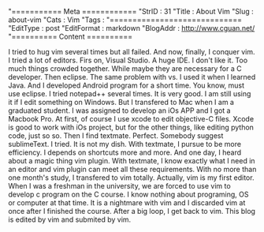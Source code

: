 "=========== Meta ============
"StrID : 31
"Title : About Vim
"Slug  : about-vim
"Cats  : Vim
"Tags  : 
"=============================
"EditType   : post
"EditFormat : markdown
"BlogAddr   : http://www.cguan.net/
"========== Content ==========

I tried to hug vim several times but all failed. And now, finally, I conquer vim. I tried a lot of editors. 
Firs on, Visual Studio. A huge IDE. I don't like it. Too much things crowded together. While maybe they are necessary for a C developer. 
Then eclipse. The same problem with vs.  I used it when I learned Java. And I developed Android program for a short time. You know, must use eclipse. 
I tried notepad++ several times. It is very good. I am still using it if I edit something on Windows. But I transfered to Mac when I am a graduated student. 
I was assigned to develop an iOs APP and I got a Macbook Pro. At first, of course I use xcode to edit objective-C files. Xcode is good to work with iOs project, but for the other things, like editing python code, just so so. 
Then I find textmate. Perfect. Somebody suggest sublimeText. I tried. It is not my dish. With textmate, I pursue to be more efficiency. I depends on shortcuts more and more. And one day, I heard about a magic thing vim plugin. With textmate, I know exactly what I need in an editor and vim plugin can meet all these requirements. With no more than one month's study, I transfered to vim totally. 
Actually, vim is my first editor. When I was a freshman in the university, we are forced to use vim to develop c program on the C course. I know nothing about programing, OS or computer at that time. It is a nightmare with vim and I discarded vim at once after I finished the course. After a big loop, I get back to vim. 
This blog is edited by vim and submited by vim.
